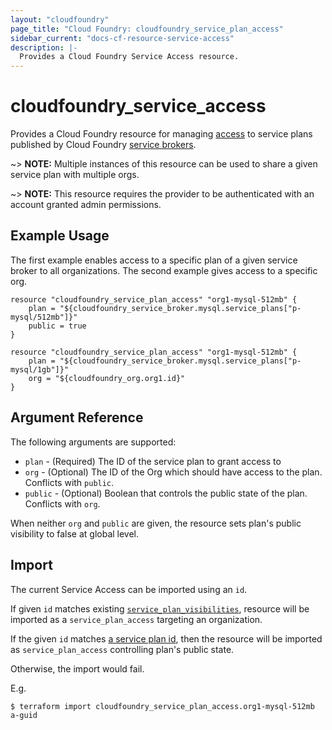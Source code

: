 ```yaml
---
layout: "cloudfoundry"
page_title: "Cloud Foundry: cloudfoundry_service_plan_access"
sidebar_current: "docs-cf-resource-service-access"
description: |-
  Provides a Cloud Foundry Service Access resource.
---
```


# cloudfoundry\_service\_access

Provides a Cloud Foundry resource for managing [access](https://docs.cloudfoundry.org/services/access-control.html)
to service plans published by Cloud Foundry [service brokers](https://docs.cloudfoundry.org/services/).

~> **NOTE:** Multiple instances of this resource can be used to share a given service plan with multiple orgs.

~> **NOTE:** This resource requires the provider to be authenticated with an account granted admin permissions.



## Example Usage

The first example enables access to a specific plan of a given service broker to all organizations.
The second example gives access to a specific org.

```
resource "cloudfoundry_service_plan_access" "org1-mysql-512mb" {
    plan = "${cloudfoundry_service_broker.mysql.service_plans["p-mysql/512mb"]}"
    public = true
}

resource "cloudfoundry_service_plan_access" "org1-mysql-512mb" {
    plan = "${cloudfoundry_service_broker.mysql.service_plans["p-mysql/1gb"]}"
    org = "${cloudfoundry_org.org1.id}"
}
```

## Argument Reference

The following arguments are supported:

* `plan` - (Required) The ID of the service plan to grant access to
* `org` - (Optional) The ID of the Org which should have access to the plan. Conflicts with `public`.
* `public` - (Optional) Boolean that controls the public state of the plan. Conflicts with `org`.

When neither `org` and `public` are given, the resource sets plan's public visibility to false at global level.

## Import

The current Service Access can be imported using an `id`.

If given `id` matches existing [`service_plan_visibilities`](https://apidocs.cloudfoundry.org/280/service_plan_visibilities/list_all_service_plan_visibilities.html),
resource will be imported as a `service_plan_access` targeting an organization.

If the given `id` matches [a service plan id](http://apidocs.cloudfoundry.org/280/service_plans/updating_a_service_plan.html),
then the resource will be imported as `service_plan_access` controlling plan's public state.

Otherwise, the import would fail.

E.g.

```
$ terraform import cloudfoundry_service_plan_access.org1-mysql-512mb a-guid
```
